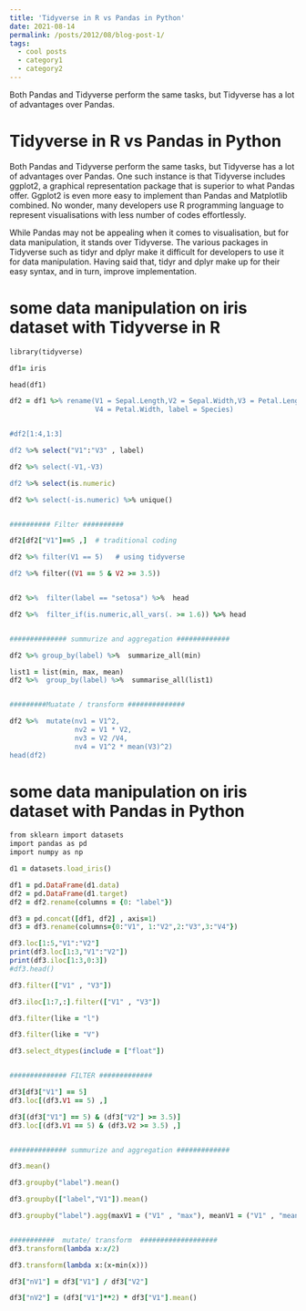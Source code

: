 ```yaml
---
title: 'Tidyverse in R vs Pandas in Python'
date: 2021-08-14
permalink: /posts/2012/08/blog-post-1/
tags:
  - cool posts
  - category1
  - category2
---
```


Both Pandas and Tidyverse perform the same tasks, but Tidyverse has a lot of advantages over Pandas.

Tidyverse in R vs Pandas in Python
======
Both Pandas and Tidyverse perform the same tasks, but Tidyverse has a lot of advantages over Pandas. One such instance is that Tidyverse includes ggplot2, a graphical representation package that is superior to what Pandas offer. Ggplot2 is even more easy to implement than Pandas and Matplotlib combined. No wonder, many developers use R programming language to represent visualisations with less number of codes effortlessly.

While Pandas may not be appealing when it comes to visualisation, but for data manipulation, it stands over Tidyverse. The various packages in Tidyverse such as tidyr and dplyr make it difficult for developers to use it for data manipulation. Having said that, tidyr and dplyr make up for their easy syntax, and in turn, improve implementation.

some data manipulation on iris dataset with Tidyverse in R
======

```ruby
library(tidyverse)

df1= iris

head(df1)

df2 = df1 %>% rename(V1 = Sepal.Length,V2 = Sepal.Width,V3 = Petal.Length,
                     V4 = Petal.Width, label = Species)


#df2[1:4,1:3]

df2 %>% select("V1":"V3" , label)

df2 %>% select(-V1,-V3)

df2 %>% select(is.numeric)

df2 %>% select(-is.numeric) %>% unique()


########## Filter ##########

df2[df2["V1"]==5 ,]  # traditional coding

df2 %>% filter(V1 == 5)   # using tidyverse

df2 %>% filter((V1 == 5 & V2 >= 3.5))


df2 %>%  filter(label == "setosa") %>%  head

df2 %>%  filter_if(is.numeric,all_vars(. >= 1.6)) %>% head


############## summurize and aggregation #############

df2 %>% group_by(label) %>%  summarize_all(min)

list1 = list(min, max, mean)
df2 %>%  group_by(label) %>%  summarise_all(list1)


#########Muatate / transform ##############

df2 %>%  mutate(nv1 = V1^2,
                nv2 = V1 * V2,
                nv3 = V2 /V4,
                nv4 = V1^2 * mean(V3)^2)
head(df2)
```

some data manipulation on iris dataset with Pandas in Python
======


```ruby
from sklearn import datasets
import pandas as pd
import numpy as np

d1 = datasets.load_iris()

df1 = pd.DataFrame(d1.data)
df2 = pd.DataFrame(d1.target)
df2 = df2.rename(columns = {0: "label"})

df3 = pd.concat([df1, df2] , axis=1)
df3 = df3.rename(columns={0:"V1", 1:"V2",2:"V3",3:"V4"})

df3.loc[1:5,"V1":"V2"]
print(df3.loc[1:3,"V1":"V2"])
print(df3.iloc[1:3,0:3])
#df3.head()

df3.filter(["V1" , "V3"])

df3.iloc[1:7,:].filter(["V1" , "V3"])

df3.filter(like = "l")

df3.filter(like = "V")

df3.select_dtypes(include = ["float"])


############## FILTER #############

df3[df3["V1"] == 5]
df3.loc[(df3.V1 == 5) ,]

df3[(df3["V1"] == 5) & (df3["V2"] >= 3.5)]
df3.loc[(df3.V1 == 5) & (df3.V2 >= 3.5) ,]


############## summurize and aggregation #############

df3.mean()

df3.groupby("label").mean()

df3.groupby(["label","V1"]).mean()

df3.groupby("label").agg(maxV1 = ("V1" , "max"), meanV1 = ("V1" , "mean") , minV1 = ("V1", "min"))


###########  mutate/ transform  ###################
df3.transform(lambda x:x/2)

df3.transform(lambda x:(x-min(x)))

df3["nV1"] = df3["V1"] / df3["V2"]

df3["nV2"] = (df3["V1"]**2) * df3["V1"].mean()
```
